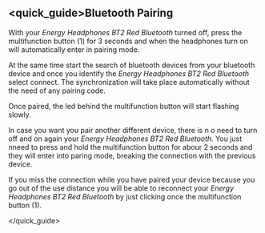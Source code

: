 ## <quick_guide>Bluetooth Pairing

With your *Energy Headphones BT2 Red Bluetooth* turned off, press the multifunction button (1) for 3 seconds and when the headphones turn on will automatically enter in pairing mode.

At the same time start the search of bluetooth devices from your bluetooth device and once you identify the *Energy Headphones BT2 Red Bluetooth* select connect. The synchronization will take place automatically without the need of any pairing code.

Once paired, the led behind the multifunction button will start flashing slowly.

In case you want  you pair another different  device, there is n o need to turn off and on again your *Energy Headphones BT2 Red Bluetooth*. You just nneed to press and hold the multifunction button for abour 2 seconds and they will enter into paring  mode, breaking the connection with the previous device.

If you miss the connection while you have paired your device because you go out of the use distance you will be able to reconnect your *Energy Headphones BT2 Red Bluetooth* by just clicking once the multifunction button (1).

</quick_guide>
